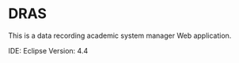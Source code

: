 # DRAS
This is a data recording academic system manager Web application.

IDE: Eclipse
Version: 4.4
